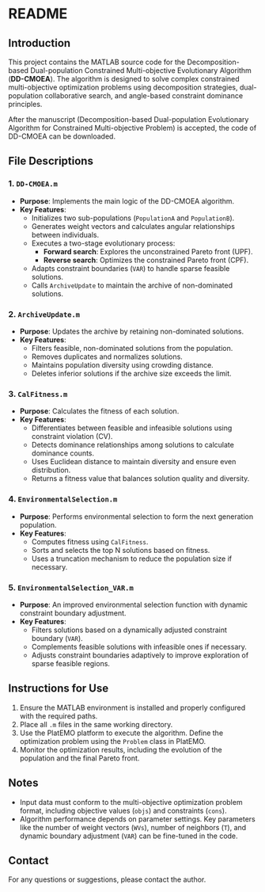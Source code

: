 # README

## Introduction
This project contains the MATLAB source code for the Decomposition-based Dual-population Constrained Multi-objective Evolutionary Algorithm (**DD-CMOEA**). The algorithm is designed to solve complex constrained multi-objective optimization problems using decomposition strategies, dual-population collaborative search, and angle-based constraint dominance principles.

After the manuscript (Decomposition-based Dual-population Evolutionary Algorithm for Constrained Multi-objective Problem) is accepted, the code of DD-CMOEA can be downloaded.

## File Descriptions

### 1. **`DD-CMOEA.m`**
- **Purpose**: Implements the main logic of the DD-CMOEA algorithm.
- **Key Features**:
  - Initializes two sub-populations (`PopulationA` and `PopulationB`).
  - Generates weight vectors and calculates angular relationships between individuals.
  - Executes a two-stage evolutionary process:
    - **Forward search**: Explores the unconstrained Pareto front (UPF).
    - **Reverse search**: Optimizes the constrained Pareto front (CPF).
  - Adapts constraint boundaries (`VAR`) to handle sparse feasible solutions.
  - Calls `ArchiveUpdate` to maintain the archive of non-dominated solutions.

### 2. **`ArchiveUpdate.m`**
- **Purpose**: Updates the archive by retaining non-dominated solutions.
- **Key Features**:
  - Filters feasible, non-dominated solutions from the population.
  - Removes duplicates and normalizes solutions.
  - Maintains population diversity using crowding distance.
  - Deletes inferior solutions if the archive size exceeds the limit.

### 3. **`CalFitness.m`**
- **Purpose**: Calculates the fitness of each solution.
- **Key Features**:
  - Differentiates between feasible and infeasible solutions using constraint violation (CV).
  - Detects dominance relationships among solutions to calculate dominance counts.
  - Uses Euclidean distance to maintain diversity and ensure even distribution.
  - Returns a fitness value that balances solution quality and diversity.

### 4. **`EnvironmentalSelection.m`**
- **Purpose**: Performs environmental selection to form the next generation population.
- **Key Features**:
  - Computes fitness using `CalFitness`.
  - Sorts and selects the top N solutions based on fitness.
  - Uses a truncation mechanism to reduce the population size if necessary.

### 5. **`EnvironmentalSelection_VAR.m`**
- **Purpose**: An improved environmental selection function with dynamic constraint boundary adjustment.
- **Key Features**:
  - Filters solutions based on a dynamically adjusted constraint boundary (`VAR`).
  - Complements feasible solutions with infeasible ones if necessary.
  - Adjusts constraint boundaries adaptively to improve exploration of sparse feasible regions.

## Instructions for Use

1. Ensure the MATLAB environment is installed and properly configured with the required paths.
2. Place all `.m` files in the same working directory.
3. Use the PlatEMO platform to execute the algorithm. Define the optimization problem using the `Problem` class in PlatEMO.
4. Monitor the optimization results, including the evolution of the population and the final Pareto front.

## Notes
- Input data must conform to the multi-objective optimization problem format, including objective values (`objs`) and constraints (`cons`).
- Algorithm performance depends on parameter settings. Key parameters like the number of weight vectors (`WVs`), number of neighbors (`T`), and dynamic boundary adjustment (`VAR`) can be fine-tuned in the code.


## Contact
For any questions or suggestions, please contact the author.
